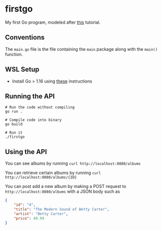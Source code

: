 # firstgo
My first Go program, modeled after [this](https://go.dev/doc/tutorial/web-service-gin) tutorial.

## Conventions
The `main.go` file is the file containing the `main` package along with the `main()` function.

## WSL Setup

- Install Go > 1.16 using [these](https://dev.to/deadwin19/how-to-install-golang-on-wslwsl2-2880) instructions 

## Running the API
```
# Run the code without compiling
go run .

# Compile code into binary
go build

# Run it
./firstgo
```
## Using the API

You can see albums by running `curl http://localhost:8080/albums`

You can retrieve certain albums by running `curl http://localhost:8080/albums/{ID}`

You can post add a new album by making a POST request to `http://localhost:8080/albums` with a JSON body such as

```json
{
    "id": "4",
    "title": "The Modern Sound of Betty Carter",
    "artist": "Betty Carter",
    "price": 49.99
}
```
